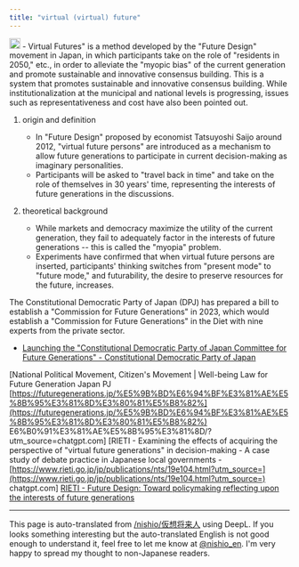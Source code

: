 ```yaml
---
title: "virtual (virtual) future"
---
```


<img src='https://scrapbox.io/api/pages/nishio-en/o3/icon' alt='o3.icon' height="19.5"/>
- Virtual Futures" is a method developed by the "Future Design" movement in Japan, in which participants take on the role of "residents in 2050," etc., in order to alleviate the "myopic bias" of the current generation and promote sustainable and innovative consensus building. This is a system that promotes sustainable and innovative consensus building. While institutionalization at the municipal and national levels is progressing, issues such as representativeness and cost have also been pointed out.

1. origin and definition
    - In "Future Design" proposed by economist Tatsuyoshi Saijo around 2012, "virtual future persons" are introduced as a mechanism to allow future generations to participate in current decision-making as imaginary personalities.
    - Participants will be asked to "travel back in time" and take on the role of themselves in 30 years' time, representing the interests of future generations in the discussions.

2. theoretical background
    - While markets and democracy maximize the utility of the current generation, they fail to adequately factor in the interests of future generations -- this is called the "myopia" problem.
    - Experiments have confirmed that when virtual future persons are inserted, participants' thinking switches from "present mode" to "future mode," and futurability, the desire to preserve resources for the future, increases.

The Constitutional Democratic Party of Japan (DPJ) has prepared a bill to establish a "Commission for Future Generations" in 2023, which would establish a "Commission for Future Generations" in the Diet with nine experts from the private sector.
- [Launching the "Constitutional Democratic Party of Japan Committee for Future Generations" - Constitutional Democratic Party of Japan](https://cdp-japan.jp/news/20230619_6310?utm_source=chatgpt.com)

[National Political Movement, Citizen's Movement | Well-being Law for Future Generation Japan PJ [https://futuregenerations.jp/%E5%9B%BD%E6%94%BF%E3%81%AE%E5%8B%95%E3%81%8D%E3%80%81%E5%B8%82%](https://futuregenerations.jp/%E5%9B%BD%E6%94%BF%E3%81%AE%E5%8B%95%E3%81%8D%E3%80%81%E5%B8%82%) E6%B0%91%E3%81%AE%E5%8B%95%E3%81%8D/?utm_source=chatgpt.com]
[RIETI - Examining the effects of acquiring the perspective of "virtual future generations" in decision-making - A case study of debate practice in Japanese local governments - [https://www.rieti.go.jp/jp/publications/nts/19e104.html?utm_source=](https://www.rieti.go.jp/jp/publications/nts/19e104.html?utm_source=) chatgpt.com]
[RIETI - Future Design: Toward policymaking reflecting upon the interests of future generations](https://www.rieti.go.jp/en/columns/a01_0495.html?utm_source=chatgpt.com)

---
This page is auto-translated from [/nishio/仮想将来人](https://scrapbox.io/nishio/仮想将来人) using DeepL. If you looks something interesting but the auto-translated English is not good enough to understand it, feel free to let me know at [@nishio_en](https://twitter.com/nishio_en). I'm very happy to spread my thought to non-Japanese readers.